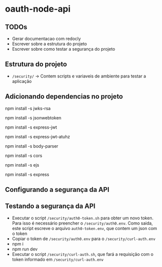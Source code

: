 # oauth-node-api

## TODOs

* Gerar documentacao com redocly
* Escrever sobre a estrutura do projeto
* Escrever sobre como testar a segurança do projeto

## Estrutura do projeto

* `/security/` -> Contem scripts e variaveis de ambiente para testar a aplicação

## Adicionando dependencias no projeto

npm install -s jwks-rsa

npm install -s jsonwebtoken

npm install -s express-jwt

npm install -s express-jwt-atuhz

npm install -s body-parser

npm install -s cors

npm install -s ejs

npm install -s express

## Configurando a segurança da API

## Testando a segurança da API

* Executar o script `/security/auth0-token.sh` para obter um novo token. Para isso é necessário preencher o `/security/auth0.env`. Como saida, este script escreve o arquivo `auth0-token.env`, que contem um json com o token
* Copiar o token de `/security/auth0.env` para o `/security/curl-auth.env`
* npm i
* npm run dev
* Executar o script `/security/curl-auth.sh`, que fará a requisição com o token informado em `/security/curl-auth.env`

